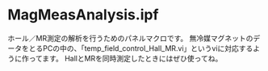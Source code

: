 # MagMeasAnalysis.ipf

ホール／MR測定の解析を行うためのパネルマクロです。
無冷媒マグネットのデータをとるPCの中の、「temp_field_control_Hall_MR.vi」というviに対応するように作ってます。
HallとMRを同時測定したときにはぜひ使ってね。
